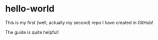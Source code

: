 # hello-world

This is my first (well, actually my second) repo I have created in GitHub!

The guide is quite helpful!
